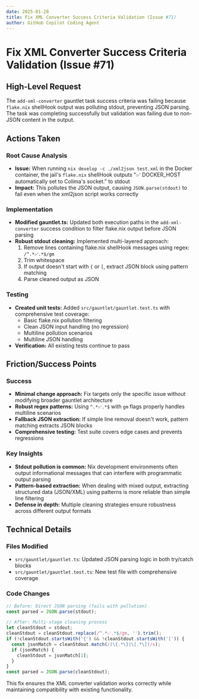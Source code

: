 ```yaml
---
date: 2025-01-28
title: Fix XML Converter Success Criteria Validation (Issue #71)
author: GitHub Copilot Coding Agent
---
```


# Fix XML Converter Success Criteria Validation (Issue #71)

## High-Level Request

The `add-xml-converter` gauntlet task success criteria was failing because `flake.nix` shellHook output was polluting stdout, preventing JSON parsing. The task was completing successfully but validation was failing due to non-JSON content in the output.

## Actions Taken

### Root Cause Analysis
- **Issue:** When running `nix develop -c ./xml2json test.xml` in the Docker container, the jail's `flake.nix` shellHook outputs "✅ DOCKER_HOST automatically set to Colima's socket." to stdout
- **Impact:** This pollutes the JSON output, causing `JSON.parse(stdout)` to fail even when the xml2json script works correctly

### Implementation
- **Modified gauntlet.ts:** Updated both execution paths in the `add-xml-converter` success condition to filter flake.nix output before JSON parsing
- **Robust stdout cleaning:** Implemented multi-layered approach:
  1. Remove lines containing flake.nix shellHook messages using regex: `/^.*✅.*$/gm`
  2. Trim whitespace
  3. If output doesn't start with `{` or `[`, extract JSON block using pattern matching
  4. Parse cleaned output as JSON

### Testing
- **Created unit tests:** Added `src/gauntlet/gauntlet.test.ts` with comprehensive test coverage:
  - Basic flake.nix pollution filtering
  - Clean JSON input handling (no regression)
  - Multiline pollution scenarios
  - Multiline JSON handling
- **Verification:** All existing tests continue to pass

## Friction/Success Points

### Success
- **Minimal change approach:** Fix targets only the specific issue without modifying broader gauntlet architecture
- **Robust regex patterns:** Using `^.*✅.*$` with `gm` flags properly handles multiline scenarios
- **Fallback JSON extraction:** If simple line removal doesn't work, pattern matching extracts JSON blocks
- **Comprehensive testing:** Test suite covers edge cases and prevents regressions

### Key Insights
- **Stdout pollution is common:** Nix development environments often output informational messages that can interfere with programmatic output parsing
- **Pattern-based extraction:** When dealing with mixed output, extracting structured data (JSON/XML) using patterns is more reliable than simple line filtering
- **Defense in depth:** Multiple cleaning strategies ensure robustness across different output formats

## Technical Details

### Files Modified
- `src/gauntlet/gauntlet.ts`: Updated JSON parsing logic in both try/catch blocks
- `src/gauntlet/gauntlet.test.ts`: New test file with comprehensive coverage

### Code Changes
```typescript
// Before: Direct JSON parsing (fails with pollution)
const parsed = JSON.parse(stdout);

// After: Multi-stage cleaning process
let cleanStdout = stdout;
cleanStdout = cleanStdout.replace(/^.*✅.*$/gm, '').trim();
if (!cleanStdout.startsWith('{') && !cleanStdout.startsWith('[')) {
  const jsonMatch = cleanStdout.match(/(\{.*\}|\[.*\])/s);
  if (jsonMatch) {
    cleanStdout = jsonMatch[1];
  }
}
const parsed = JSON.parse(cleanStdout);
```

This fix ensures the XML converter validation works correctly while maintaining compatibility with existing functionality.